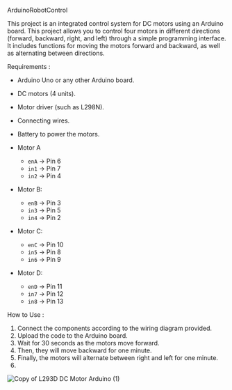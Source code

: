 ArduinoRobotControl

This project is an integrated control system for DC motors using an Arduino board. This project allows you to control four motors in different directions (forward, backward, right, and left) through a simple programming interface.   It includes functions for moving the motors forward and backward, as well as alternating between directions. 



Requirements :

- Arduino Uno or any other Arduino board.
- DC motors (4 units).
- Motor driver (such as L298N).
- Connecting wires.
- Battery to power the motors.



- Motor A 
  - `enA` -> Pin 6
  - `in1` -> Pin 7
  - `in2` -> Pin 4

- Motor B: 
  - `enB` -> Pin 3
  - `in3` -> Pin 5
  - `in4` -> Pin 2

- Motor C: 
  - `enC` -> Pin 10
  - `in5` -> Pin 8
  - `in6` -> Pin 9

- Motor D: 
  - `enD` -> Pin 11
  - `in7` -> Pin 12
  - `in8` -> Pin 13

How to Use :

1. Connect the components according to the wiring diagram provided.
2. Upload the code to the Arduino board.
3. Wait for 30 seconds as the motors move forward.
4. Then, they will move backward for one minute.
5. Finally, the motors will alternate between right and left for one minute.
6. 



![Copy of L293D DC Motor Arduino (1)](https://github.com/user-attachments/assets/6045ed2c-6e65-445f-91bb-af68ce44ee98)






